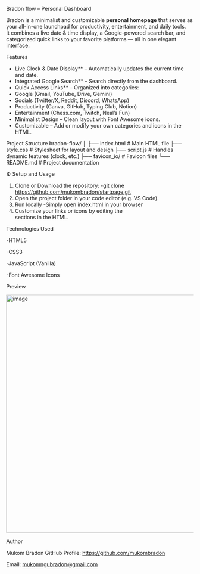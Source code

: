 Bradon flow – Personal Dashboard

Bradon  is a minimalist and customizable **personal homepage** that serves as your all-in-one launchpad for productivity, entertainment, and daily tools.  
It combines a live date & time display, a Google-powered search bar, and categorized quick links to your favorite platforms — all in one elegant interface.

Features

- Live Clock & Date Display** – Automatically updates the current time and date.
- Integrated Google Search** – Search directly from the dashboard.
- Quick Access Links** – Organized into categories:
- Google (Gmail, YouTube, Drive, Gemini)
- Socials (Twitter/X, Reddit, Discord, WhatsApp)
- Productivity (Canva, GitHub, Typing Club, Notion)
- Entertainment (Chess.com, Twitch, Neal’s Fun)
- Minimalist Design – Clean layout with Font Awesome icons.
- Customizable – Add or modify your own categories and icons in the HTML.

Project Structure
bradon-flow/
│
├── index.html # Main HTML file
├── style.css # Stylesheet for layout and design
├── script.js # Handles dynamic features (clock, etc.)
├── favicon_io/ # Favicon files
└── README.md # Project documentation

⚙️ Setup and Usage

1. Clone or Download the repository:
  -git clone https://github.com/mukombradon/startpage.git
2. Open the project folder in your code editor (e.g. VS Code).
3. Run locally
  -Simply open index.html in your browser 
4. Customize your links or icons by editing the <div class="link-box"> sections in the HTML.

Technologies Used

-HTML5

-CSS3

-JavaScript (Vanilla)

-Font Awesome Icons

Preview

<img width="1251" height="639" alt="image" src="https://github.com/user-attachments/assets/8b7db50a-f09f-49c9-8d65-0674482708c1" />

Author

Mukom Bradon
GitHub Profile: https://github.com/mukombradon

Email: mukomngubradon@gmail.com
